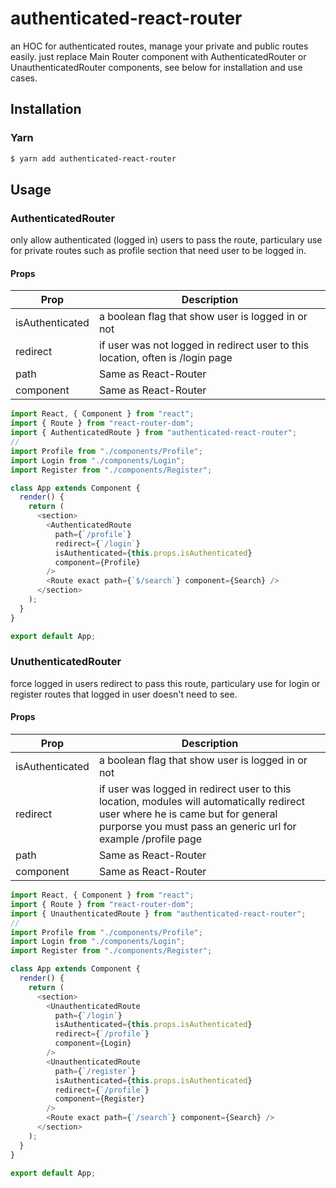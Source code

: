# authenticated-react-router

an HOC for authenticated routes, manage your private and public routes easily.
just replace Main Router component with AuthenticatedRouter or UnauthenticatedRouter components, see below for installation and use cases.


## Installation

### Yarn
```sh
$ yarn add authenticated-react-router
```

## Usage

### AuthenticatedRouter
only allow authenticated (logged in) users to pass the route, particulary use for private routes such as profile section that need user to be logged in.


#### Props


| Prop | Description |
| ------ | ------ |
| isAuthenticated | a boolean flag that show user is logged in or not |
| redirect | if user was not logged in redirect user to this location, often is /login page |
| path | Same as React-Router |
| component | Same as React-Router |




```javascript
import React, { Component } from "react";
import { Route } from "react-router-dom";
import { AuthenticatedRoute } from "authenticated-react-router";
//
import Profile from "./components/Profile";
import Login from "./components/Login";
import Register from "./components/Register";

class App extends Component {
  render() {
    return (
      <section>
        <AuthenticatedRoute
          path={`/profile`}
          redirect={`/login`}
          isAuthenticated={this.props.isAuthenticated}
          component={Profile}
        />
        <Route exact path={`$/search`} component={Search} />
      </section>
    );
  }
}

export default App;

```

### UnuthenticatedRouter
force logged in users redirect to pass this route, particulary use for login or register routes that logged in user doesn't need to see.


#### Props


| Prop | Description |
| ------ | ------ |
| isAuthenticated | a boolean flag that show user is logged in or not |
| redirect | if user was logged in redirect user to this location, modules will automatically redirect user where he is came but for general purporse you must pass an generic url for example /profile page |
| path | Same as React-Router |
| component | Same as React-Router |

```javascript
import React, { Component } from "react";
import { Route } from "react-router-dom";
import { UnauthenticatedRoute } from "authenticated-react-router";
//
import Profile from "./components/Profile";
import Login from "./components/Login";
import Register from "./components/Register";

class App extends Component {
  render() {
    return (
      <section>
        <UnauthenticatedRoute
          path={`/login`}
          isAuthenticated={this.props.isAuthenticated}
          redirect={`/profile`}
          component={Login}
        />
        <UnauthenticatedRoute
          path={`/register`}
          isAuthenticated={this.props.isAuthenticated}
          redirect={`/profile`}
          component={Register}
        />
        <Route exact path={`/search`} component={Search} />
      </section>
    );
  }
}

export default App;

```



